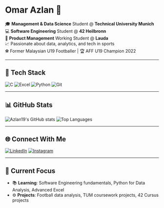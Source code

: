 # Omar Azlan 🦁

🎓 **Management & Data Science** Student @ **Technical University Munich**  
💻 **Software Engineering** Student @ **42 Heilbronn**  
💼 **Product Management** Working Student @ **Lauda**  
📈 Passionate about data, analytics, and tech in sports  
⚽ Former Malaysian U19 Footballer | 🏆 AFF U19 Champion 2022  

---

## 🔧 Tech Stack
![C](https://img.shields.io/badge/C-00599C?style=for-the-badge&logo=c&logoColor=white)
![Excel](https://img.shields.io/badge/Microsoft_Excel-217346?style=for-the-badge&logo=microsoftexcel&logoColor=white)
![Python](https://img.shields.io/badge/Python-3670A0?style=for-the-badge&logo=python&logoColor=ffdd54)
![Git](https://img.shields.io/badge/Git-F05032?style=for-the-badge&logo=git&logoColor=white)

---

## 📊 GitHub Stats

![Azlan19's GitHub stats](https://github-readme-stats.vercel.app/api?username=Azlan19&show_icons=true&theme=radical)
![Top Languages](https://github-readme-stats.vercel.app/api/top-langs/?username=Azlan19&layout=compact&theme=radical)

---

## 🌐 Connect With Me

[![LinkedIn](https://img.shields.io/badge/LinkedIn-blue?logo=linkedin&style=for-the-badge)](https://linkedin.com/in/omarazlan)
[![Instagram](https://img.shields.io/badge/Instagram-e4405f?style=for-the-badge&logo=instagram&logoColor=white)](https://instagram.com/omarazlan19)


---

## 📅 Current Focus

- 📚 **Learning**: Software Engineering fundamentals, Python for Data Analysis, Advanced Excel
- ⚙️ **Projects**: Football data analysis, TUM coursework projects, 42 Cursus projects
